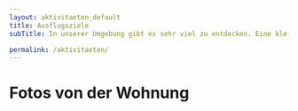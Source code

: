 ```yaml
---
layout: aktivitaeten_default
title: Ausflugsziele
subTitle: In unserer Umgebung gibt es sehr viel zu entdecken. Eine kleine Auswahl schöner Tagestouren möchten wir Ihnen im Folgenden vorstellen.

permalink: /aktivitaeten/
---
```


# Fotos von der Wohnung
